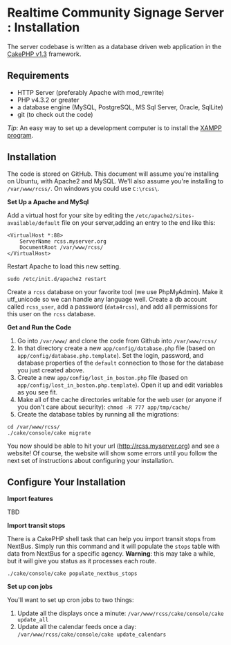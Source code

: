 
Realtime Community Signage Server : Installation
========

The server codebase is written as a database driven web application in the 
[CakePHP v1.3](http://cakephp.org/) framework.

Requirements
--------

- HTTP Server (preferably Apache with mod_rewrite)
- PHP v4.3.2 or greater
- a database engine (MySQL, PostgreSQL, MS Sql Server, Oracle, SqlLite)
- git (to check out the code)

*Tip*: An easy way to set up a development computer is to install the 
[XAMPP program](http://www.apachefriends.org/en/xampp.html).

Installation
--------

The code is stored on GitHub. This document will assume you're installing on Ubuntu, with Apache2 and MySQL.  We'll also assume you're installing to `/var/www/rcss/`.  On windows you could use `C:\rcss\`.

**Set Up a Apache and MySql**

Add a virtual host for your site by editing the `/etc/apache2/sites-available/default` file on your server,adding an entry to the end like this:

```
<VirtualHost *:88>
    ServerName rcss.myserver.org
    DocumentRoot /var/www/rcss/
</VirtualHost>
```

Restart Apache to load this new setting.
```
sudo /etc/init.d/apache2 restart
```

Create a `rcss` database on your favorite tool (we use 
PhpMyAdmin). Make it utf_unicode so we can handle any language well.  Create a db account called `rcss_user`, add a password (`data4rcss`), and add all permissions for this user on the `rcss` database.

**Get and Run the Code**

1. Go into `/var/www/` and clone the code from Github into `/var/www/rcss/`
2. In that directory create a new `app/config/database.php` file (based on `app/config/database.php.template`). Set the login, password, and database properties of the `default` connection to those for the database you just created above.
3. Create a new `app/config/lost_in_boston.php` file (based on  `app/config/lost_in_boston.php.template`). Open it up and edit variables as you see fit.
4. Make all of the cache directories writable for the web user (or anyone 
if you don't care about security): `chmod -R 777 app/tmp/cache/`
5. Create the database tables by running all the migrations:
```
cd /var/www/rcss/
./cake/console/cake migrate 
```

You now should be able to hit your url (http://rcss.myserver.org) and see a website! Of course, the website will show some errors until you follow the next set of instructions about configuring your installation.

Configure Your Installation
---------

**Import features**

TBD

**Import transit stops**

There is a CakePHP shell task that can help you import transit stops from NextBus.  Simply run this command and it will populate the `stops` table with data from NextBus for a specific agency.  **Warning**: this may take a while, but it will give you status as it processes each route.

```
./cake/console/cake populate_nextbus_stops
```

**Set up con jobs**

You'll want to set up cron jobs to two things:

1. Update all the displays once a minute: `/var/www/rcss/cake/console/cake update_all`
2. Update all the calendar feeds once a day: `/var/www/rcss/cake/console/cake update_calendars`
